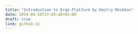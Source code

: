 ```yaml
---
title: "Introduction to Ergo Platform by Dmitry Meshkov"
date: 2019-04-16T17:45:40+03:00
draft: true
link: github.io
---
```

